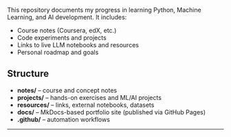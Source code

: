 This repository documents my progress in learning Python, Machine Learning, and AI development.
It includes:
- Course notes (Coursera, edX, etc.)
- Code experiments and projects
- Links to live LLM notebooks and resources
- Personal roadmap and goals

## Structure
- **notes/** – course and concept notes
- **projects/** – hands-on exercises and ML/AI projects
- **resources/** – links, external notebooks, datasets
- **docs/** – MkDocs-based portfolio site (published via GitHub Pages)
- **.github/** – automation workflows

---
